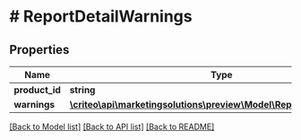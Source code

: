 # # ReportDetailWarnings

## Properties

Name | Type | Description | Notes
------------ | ------------- | ------------- | -------------
**product_id** | **string** |  |
**warnings** | [**\criteo\api\marketingsolutions\preview\Model\ReportDetailWarning[]**](ReportDetailWarning.md) |  |

[[Back to Model list]](../../README.md#models) [[Back to API list]](../../README.md#endpoints) [[Back to README]](../../README.md)
